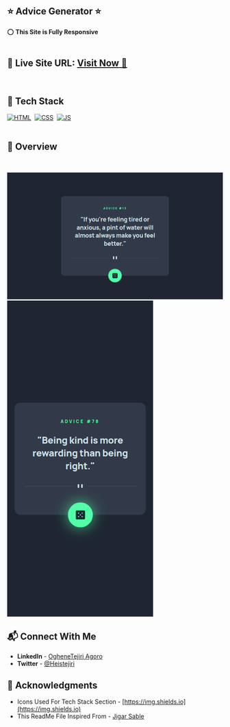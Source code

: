 ## ⭐ Advice Generator ⭐

⭕ **This Site is Fully Responsive**
<br>
<br>

## 📌 **Live Site URL:** <a href="http://advice-gen-2-0.vercel.app/">**Visit Now** 🚀</a>

<br>

## 📌 Tech Stack

[![HTML](https://img.shields.io/badge/html5%20-%23E34F26.svg?&style=for-the-badge&logo=html5&logoColor=white)](https://github.com/heistejiri)&nbsp;
[![CSS](https://img.shields.io/badge/css3%20-%231572B6.svg?&style=for-the-badge&logo=css3&logoColor=white)](https://github.com/heistejiri)&nbsp;
[![JS](https://img.shields.io/badge/javascript%20-%23323330.svg?&style=for-the-badge&logo=javascript&logoColor=%23F7DF1E)](https://github.com/heistejiri)
<br>
<br>

## 📌 Overview

<br>

![Screenshot](./images/screenshots/desktop.png?raw=true "Template Screenshot")
![Screenshot](./images/screenshots/mobile.png?raw=true "Template Screenshot")


## 📬 Connect With Me

- **LinkedIn** - [OgheneTejiri Agoro](https://www.linkedin.com/in/heistejiri/)
- **Twitter** - [@Heistejiri](https://www.twitter.com/heistejiri)

## 📌 Acknowledgments

- Icons Used For Tech Stack Section - [https://img.shields.io](https://img.shields.io)
- This ReadMe File Inspired From - [Jigar Sable](https://github.com/jigar-sable)
